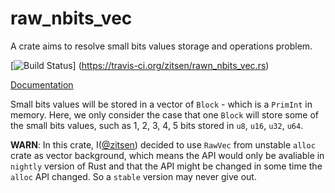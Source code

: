 # raw_nbits_vec

A crate aims to resolve small bits values storage and operations problem.

[![Build Status](https://travis-ci.org/zitsen/raw_nbits_vec.rs.svg?branch=master)]
(https://travis-ci.org/zitsen/rawn_nbits_vec.rs)

[Documentation](http://zisten.github.io/raw_nbits_vec.rs/raw_nbits_vec/index.html)

Small bits values will be stored in a vector of `Block` - which is a `PrimInt` in
memory. Here, we only consider the case that one `Block` will store some of the
small bits values, such as 1, 2, 3, 4, 5 bits stored in `u8`, `u16`, `u32`, `u64`.

**WARN**: In this crate, I([@zitsen](http://github.com/zitsen)) decided to use
`RawVec` from unstable `alloc` crate as vector background,
which means the API would only be avaliable in `nightly` version of Rust and that
the API might be changed in some time the `alloc` API changed.
So a `stable` version may never give out.

